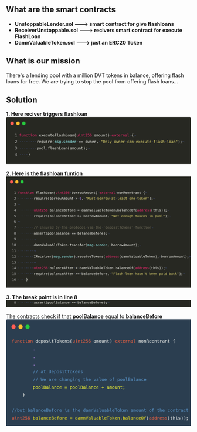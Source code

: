 ## What are the smart contracts 
- **UnstoppableLender.sol ---> smart contract for give flashloans** 
- **ReceiverUnstoppable.sol ---> recivers smart contract for execute FlashLoan** 
- **DamnValuableToken.sol ---> just an ERC20 Token** 


## What is our mission
There's a lending pool with a million DVT tokens in balance, offering flash loans for free.
We are trying to stop the pool from offering flash loans...

## Solution 


**1. Here reciver triggers flashloan**
 ![s1](pictures/s1.png) 


**2. Here is the flashloan funtion**
  ![s2](pictures/s2.png) 


**3. The break point is in line 8**
  ![s3](pictures/s3.png) 

The contracts check if that **poolBalance** equal to **balanceBefore**
![s4](pictures/s4.png) 
